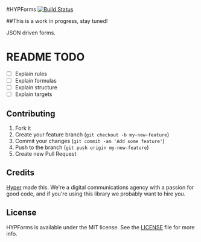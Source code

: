 #HYPForms
[![Build Status](https://img.shields.io/travis/hyperoslo/HYPForms.svg?style=flat)](https://travis-ci.org/hyperoslo/HYPForms)

##This is a work in progress, stay tuned!
 
JSON driven forms.

# README TODO
- [ ] Explain rules
- [ ] Explain formulas
- [ ] Explain structure
- [ ] Explain targets

## Contributing

1. Fork it
2. Create your feature branch (`git checkout -b my-new-feature`)
3. Commit your changes (`git commit -am 'Add some feature'`)
4. Push to the branch (`git push origin my-new-feature`)
5. Create new Pull Request

## Credits

[Hyper](http://hyper.no) made this. We're a digital communications agency with a passion for good code,
and if you're using this library we probably want to hire you.

## License

HYPForms is available under the MIT license. See the [LICENSE](https://github.com/hyperoslo/HYPForms/raw/master/LICENSE.md) file for more info.
